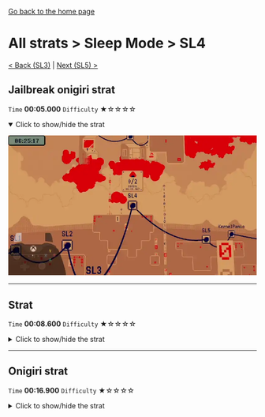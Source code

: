 [Go back to the home page](https://github.com/Doublevil/scbspeedrun)

# All strats > Sleep Mode > SL4

[< Back (SL3)](https://github.com/Doublevil/scbspeedrun/blob/main/levels/all_lvl/sl/SL3.md) | [Next (SL5) >](https://github.com/Doublevil/scbspeedrun/blob/main/levels/all_lvl/sl/SL5.md)

## Jailbreak onigiri strat

`Time` **00:05.000** `Difficulty` ★☆☆☆☆
<details open>
  <summary>Click to show/hide the strat</summary>

  [![Strat animation](https://github.com/Doublevil/scbspeedrun/blob/main/media/levels/sl/SL4_JailbreakOnigiri.webp)](https://github.com/Doublevil/scbspeedrun/blob/main/media/levels/sl/SL4_JailbreakOnigiri.mp4?raw=true)
</details>

---
## Strat

`Time` **00:08.600** `Difficulty` ★☆☆☆☆
<details>
  <summary>Click to show/hide the strat</summary>

  [![Strat animation](https://github.com/Doublevil/scbspeedrun/blob/main/media/levels/sl/SL4_Strat.webp)](https://github.com/Doublevil/scbspeedrun/blob/main/media/levels/sl/SL4_Strat.mp4?raw=true)
</details>

---
## Onigiri strat

`Time` **00:16.900** `Difficulty` ★☆☆☆☆
<details>
  <summary>Click to show/hide the strat</summary>

  [![Strat animation](https://github.com/Doublevil/scbspeedrun/blob/main/media/levels/sl/SL4_Onigiri.webp)](https://github.com/Doublevil/scbspeedrun/blob/main/media/levels/sl/SL4_Onigiri.mp4?raw=true)
</details>
